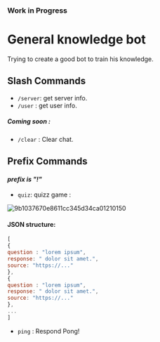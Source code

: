 ### Work in Progress

# General knowledge bot

Trying to create a good bot to train his knowledge.

## Slash Commands

- `/server`: get server info.
- `/user` : get user info.

##### Coming soon :

- `/clear` : Clear chat.

## Prefix Commands

#### _prefix is "!"_

- `quiz`: quizz game : 


![9b1037670e8611cc345d34ca01210150](https://user-images.githubusercontent.com/82462804/160122864-f26b0058-563d-4f72-9479-0a31f3132337.png)

#### JSON structure:
```js
[
{
question : "lorem ipsum",
response: " dolor sit amet.",
source: "https://..."
},
{
question : "lorem ipsum",
response: " dolor sit amet.",
source: "https://..."
},
...
]
```


- `ping` : Respond Pong!
